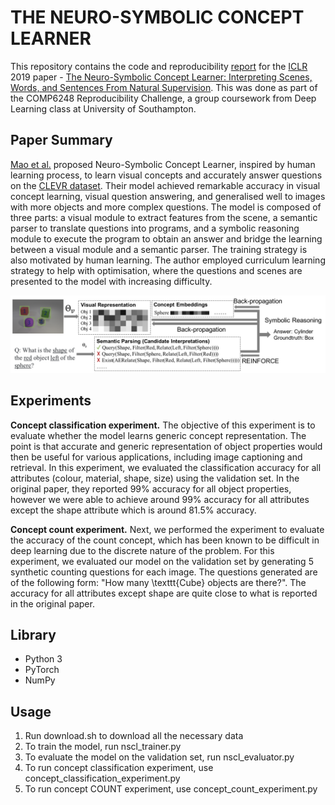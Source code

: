 # THE NEURO-SYMBOLIC CONCEPT LEARNER

This repository contains the code and reproducibility [report](https://github.com/markvasin/nscl_reproducability_challenge/blob/master/NSCL_reproducability_challenge.pdf) for the [ICLR](https://iclr.cc/) 2019 paper - [The Neuro-Symbolic Concept Learner: Interpreting Scenes, Words, and Sentences From Natural Supervision](https://openreview.net/forum?id=rJgMlhRctm). This was done as part of the COMP6248 Reproducibility Challenge, a group coursework from Deep Learning class at University of Southampton.

## Paper Summary

[Mao et al.](https://openreview.net/forum?id=rJgMlhRctm) proposed Neuro-Symbolic Concept Learner, inspired by human learning process, to learn visual concepts and accurately answer questions on the [CLEVR dataset](https://cs.stanford.edu/people/jcjohns/clevr/). Their model achieved remarkable accuracy in visual concept learning, visual question answering, and generalised well to images with more objects and more complex questions. The model is composed of three parts: a visual module to extract features from the scene, a semantic parser to translate questions into programs, and a symbolic reasoning module to execute the program to obtain an answer and bridge the learning between a visual module and a semantic parser. The training strategy is also motivated by human learning. The author employed curriculum learning strategy to help with optimisation, where the questions and scenes are presented to the model with increasing difficulty.

![framework](Images/framework.png)

## Experiments
**Concept classification experiment.**
The objective of this experiment is to evaluate whether the model learns generic concept representation. The point is that accurate and generic representation of object properties would then be useful for various applications, including image captioning and retrieval.
In this experiment, we evaluated the classification accuracy for all attributes (colour, material, shape, size) using the validation set. In the original paper, they reported 99\% accuracy for all object properties, however we were able to achieve around 99\% accuracy for all attributes except the shape attribute which is around 81.5\% accuracy. 

**Concept count experiment.** 
Next, we performed the experiment to evaluate the accuracy of the count concept, which has been known to be difficult in deep learning due to the discrete nature of the problem. For this experiment, we evaluated our model on the validation set by generating 5 synthetic counting questions for each image. The questions generated are of the following form: "How many \texttt{Cube} objects are there?". The accuracy for all attributes except shape are quite close to what is reported in the original paper. 

## Library
- Python 3
- PyTorch
- NumPy

## Usage
1. Run download.sh to download all the necessary data
2. To train the model, run nscl_trainer.py
3. To evaluate the model on the validation set, run nscl_evaluator.py
4. To run concept classification experiment, use concept_classification_experiment.py
5. To run concept COUNT experiment, use concept_count_experiment.py
